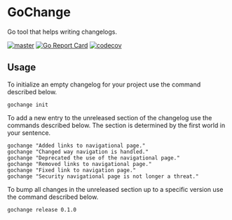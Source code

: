 # GoChange
Go tool that helps writing changelogs.

[![master](https://github.com/mrombout/gochange/actions/workflows/master.yml/badge.svg)](https://github.com/mrombout/gochange/actions/workflows/master.yml)
[![Go Report Card](https://goreportcard.com/badge/github.com/mrombout/gochange)](https://goreportcard.com/report/github.com/mrombout/gochange)
[![codecov](https://codecov.io/gh/mrombout/gochange/branch/master/graph/badge.svg)](https://codecov.io/gh/mrombout/gochange)

## Usage

To initialize an empty changelog for your project use the command described below.

    gochange init

To add a new entry to the unreleased section of the changelog use the commands described below. The section is determined by the first world in your sentence.

    gochange "Added links to navigational page."
    gochange "Changed way navigation is handled."
    gochange "Deprecated the use of the navigational page."
    gochange "Removed links to navigational page."
    gochange "Fixed link to navigation page."
    gochange "Security navigational page is not longer a threat."

To bump all changes in the unreleased section up to a specific version use the command described below.

    gochange release 0.1.0

